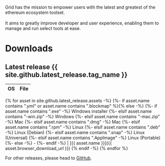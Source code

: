 <p class="intro-text">
Grid has the mission to empower users with the latest and greatest of the ethereum ecosystem toolset.
<br>
<br>
It aims to greatly improve developer and user experience, enabling them to manage and run select tools at ease.
</p>

# Downloads

## Latest release {{ site.github.latest_release.tag_name }}

| OS  | File |
| --- | ---- |


{% for asset in site.github.latest_release.assets -%}
{%- if asset.name contains ".yml" or asset.name contains ".blockmap" %}{% else -%}
{%- if asset.name contains ".exe" -%} Windows installer
{%- elsif asset.name contains "-win.zip" -%} Windows
{%- elsif asset.name contains "-mac.zip" -%} Mac
{%- elsif asset.name contains ".dmg" -%} Mac
{%- elsif asset.name contains ".rpm" -%} Linux
{%- elsif asset.name contains ".deb" -%} Linux (Debian)
{%- elsif asset.name contains ".snap" -%} Linux (Universal)
{%- elsif asset.name contains ".AppImage" -%} Linux (Portable)
{%- else -%} -
{%- endif -%}
| [{{ asset.name }}]({{ asset.browser_download_url }})
{% endif -%}
{% endfor %}

For other releases, please head to [GitHub](https://github.com/ethereum/grid/releases).
